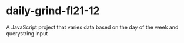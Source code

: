 # daily-grind-fl21-12
A JavaScript project that varies data based on the day of the week and querystring input
